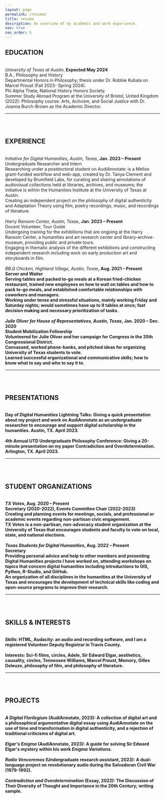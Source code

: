 ```yaml
---
layout: page
permalink: /resume/
title: resume
description: An overview of my academic and work experience. 
nav: true
nav_order: 5
---
```


<h2><b>EDUCATION</b></h2>
<br>
<i>University of Texas at Austin</i>, <b>Expected May 2024</b>
<br>
B.A., Philosophy and History
<br>
Departmental Honors in Philosophy; thesis under Dr. Robbie Kubala on Marcel Proust (Fall 2023- Spring 2024).
<br>
Phi Alpha Theta; National History Honors Society.
<br>
Summer Study Abroad Program at the University of Bristol, United Kingdom (2022): Philosophy course: Arts, Activism, and Social Justice with Dr. Joanna Burch-Brown as the Academic Director.
<hr>
<br>
<br>
<h2><b>EXPERIENCE</b></h2>
<br>
<i>Initiative for Digital Humanities, Austin, Texas</i>, <b>Jan. 2023 – Present</b>
<br>
Undergraduate Researcher and Intern
<br>
Researching under a postdoctoral student on AudiAnnotate: is a Mellon grant-funded workflow and web-app, created by Dr. Tanya Clement and developed by Brumfield Labs, for curating and sharing annotations of audiovisual collections held at libraries, archives, and museums; the initiative is within the Humanities Institute at the University of Texas at Austin.
<br>
Creating an independent project on the philosophy of digital authenticity and Adaptation Theory using film, poetry recordings, music, and recordings of literature. 
<br>
<br>
<i>Harry Ransom Center, Austin, Texas</i>, <b>Jan. 2023 – Present</b>
<br>
Docent Volunteer; Tour Guide
<br>
Undergoing training for the exhibitions that are ongoing at the Harry Ransom Center, a humanities and art research center and library-archive-museum, providing public and private tours.
<br>
Engaging in thematic analysis of the different exhibitions and constructing independent research including work on early production art and storyboards in film. 
<br>
<br>
<i>BB.Q Chicken, Highland Village, Austin, Texas</i>, <b>Aug. 2021 – Present<b>
<br>
Server and Waiter	
<br>
Serving tables and packed to-go meals at a Korean fried-chicken restaurant, trained new employees on how to wait on tables and how to pack to-go meals, and established comfortable relationships with coworkers and managers.
  <br>
Working under tense and stressful situations, mainly working Friday and Saturday nights; would sometimes have up to 9 tables at once; fast decision making and necessary prioritization of tasks.
<br>
<br>
<i>Julie Oliver for House of Representatives, Austin, Texas</i>,<b> Jan. 2020 – Dec. 2020</b>
<br>
Student Mobilization Fellowship
<br>
Volunteered for Julie Oliver and her campaign for Congress in the 35th Congressional District.
<br>
Canvassed, worked phone-banks, and pitched ideas for organizing University of Texas students to vote.
<br>
Learned successful organizational and communicative skills; how to know what to say and who to say it to. 
<hr>
<br>
<br>
<h2><b>PRESENTATIONS</b></h2>
<br>
Day of Digital Humanities Lightning Talks: Giving a quick presentation about my project and work on AudiAnnotate as an undergraduate researcher to encourage and support digital scholarship in the humanities. Austin, TX. April 2023. 
<br>
<br>
4th Annual UTD Undergraduate Philosophy Conference: Giving a 20-minute presentation on my paper Contradiction and Overdetermination. Arlington, TX. April 2023. 
<hr>
<br>
<br>
<h2><b>STUDENT ORGANIZATIONS</b></h2>
<br>
<i>TX Votes</i>, <b>Aug. 2020 – Present</b>
<br>
Secretary (2020-2022), Events Committee Chair (2022-2023)	 	
<br>
Creating and planning events for meetings, socials, and professional or academic events regarding non-partisan civic engagement. 
<br>
TX Votes is a non-partisan, non-advocacy student organization at the University of Texas that encourages students and faculty to vote on local, state, and national elections.
<br>
<br>
<i>Texas Students for Digital Humanities</i>, <b>Aug. 2022 – Present</b>
<br>
Secretary	 
<br>
Providing personal advice and help to other members and presenting Digital Humanities projects I have worked on, attending workshops on topics that concern digital humanities including introductions to GIS, Python, R-Studio, and GitHub. 
<br>
An organization of all disciplines in the humanities at the University of Texas and encourages the development of technical skills like coding and open-source programs to improve their research.
<hr>
<br>
<br>
<b><h2>SKILLS & INTERESTS </h2></b>
<br>
Skills: HTML, Audacity: an audio and recording software, and I am a registered Volunteer Deputy Registrar in Travis County.
<br>
<br>
Interests: Sci-fi films, circles, Adele, Sir Edward Elgar, aesthetics, causality, circles, Tennessee Williams, Marcel Proust, Memory, Gilles Deleuze, philosophy of film, and philosophy of literature.
<hr>
<br>
<br>
<b><h2>PROJECTS</h2></b>
<br>
<i>A Digital Florilegium</i> (AudiAnnotate, 2023): A collection of digital art and a philosophical argumentative digital essay using AudiAnnotate on the use of time and transformation in digital authenticity, and a rejection of traditional criticisms of digital art.
<br>
<br>
<i>Elgar's Enigma</i> (AudiAnnotate, 2023): A guide for solving Sir Edward Elgar's mystery within his work <i>Enigma Variations</i>.
<br>
<br>
<i>Radio Venceremos</i> (Undergraduate research assistant, 2023): A dual-language project on revolutionary audio during the Salvadoran Civil War (1979-1992). 
<br>
<br>
<i>Contradiction and Overdetermination</i> (Essay, 2022): The Discussion of Their Diversity of Thought and Importance in the 20th Century; writing sample.
<br>
<br>
